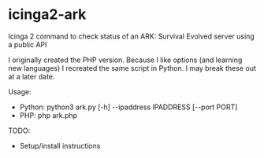 # icinga2-ark
Icinga 2 command to check status of an ARK: Survival Evolved server using a public API

I originally created the PHP version. Because I like options (and learning new languages) I recreated the same script in Python. I may break these out at a later date.

Usage:
- Python: python3 ark.py [-h] --ipaddress IPADDRESS [--port PORT]
- PHP:    php ark.php <ipaddress> <port>

TODO:
- Setup/install instructions
